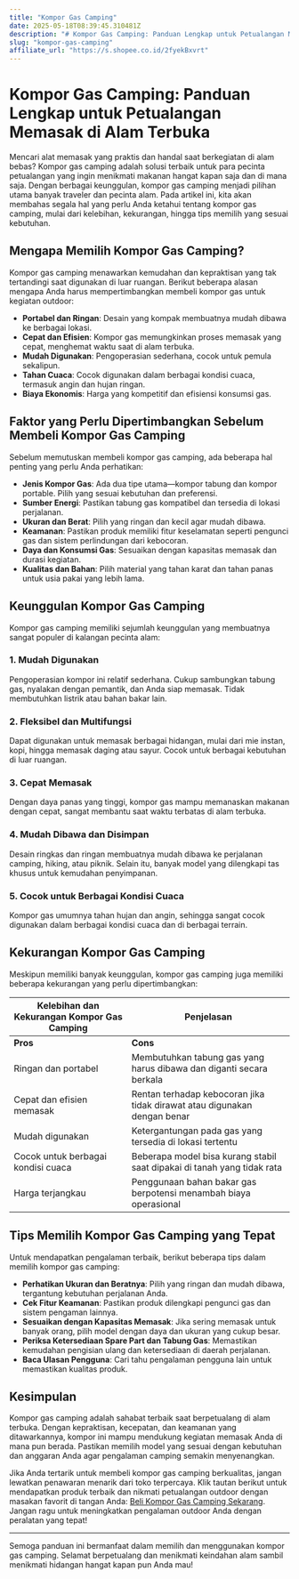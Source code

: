 ```yaml
---
title: "Kompor Gas Camping"
date: 2025-05-18T08:39:45.310481Z
description: "# Kompor Gas Camping: Panduan Lengkap untuk Petualangan Memasak di Alam Terbuka..."
slug: "kompor-gas-camping"
affiliate_url: "https://s.shopee.co.id/2fyekBxvrt"
---
```

# Kompor Gas Camping: Panduan Lengkap untuk Petualangan Memasak di Alam Terbuka

Mencari alat memasak yang praktis dan handal saat berkegiatan di alam bebas? Kompor gas camping adalah solusi terbaik untuk para pecinta petualangan yang ingin menikmati makanan hangat kapan saja dan di mana saja. Dengan berbagai keunggulan, kompor gas camping menjadi pilihan utama banyak traveler dan pecinta alam. Pada artikel ini, kita akan membahas segala hal yang perlu Anda ketahui tentang kompor gas camping, mulai dari kelebihan, kekurangan, hingga tips memilih yang sesuai kebutuhan.

## Mengapa Memilih Kompor Gas Camping?

Kompor gas camping menawarkan kemudahan dan kepraktisan yang tak tertandingi saat digunakan di luar ruangan. Berikut beberapa alasan mengapa Anda harus mempertimbangkan membeli kompor gas untuk kegiatan outdoor:

- **Portabel dan Ringan**: Desain yang kompak membuatnya mudah dibawa ke berbagai lokasi.
- **Cepat dan Efisien**: Kompor gas memungkinkan proses memasak yang cepat, menghemat waktu saat di alam terbuka.
- **Mudah Digunakan**: Pengoperasian sederhana, cocok untuk pemula sekalipun.
- **Tahan Cuaca**: Cocok digunakan dalam berbagai kondisi cuaca, termasuk angin dan hujan ringan.
- **Biaya Ekonomis**: Harga yang kompetitif dan efisiensi konsumsi gas.

## Faktor yang Perlu Dipertimbangkan Sebelum Membeli Kompor Gas Camping

Sebelum memutuskan membeli kompor gas camping, ada beberapa hal penting yang perlu Anda perhatikan:

- **Jenis Kompor Gas**: Ada dua tipe utama—kompor tabung dan kompor portable. Pilih yang sesuai kebutuhan dan preferensi.
- **Sumber Energi**: Pastikan tabung gas kompatibel dan tersedia di lokasi perjalanan.
- **Ukuran dan Berat**: Pilih yang ringan dan kecil agar mudah dibawa.
- **Keamanan**: Pastikan produk memiliki fitur keselamatan seperti pengunci gas dan sistem perlindungan dari kebocoran.
- **Daya dan Konsumsi Gas**: Sesuaikan dengan kapasitas memasak dan durasi kegiatan.
- **Kualitas dan Bahan**: Pilih material yang tahan karat dan tahan panas untuk usia pakai yang lebih lama.

## Keunggulan Kompor Gas Camping

Kompor gas camping memiliki sejumlah keunggulan yang membuatnya sangat populer di kalangan pecinta alam:

### 1. Mudah Digunakan

Pengoperasian kompor ini relatif sederhana. Cukup sambungkan tabung gas, nyalakan dengan pemantik, dan Anda siap memasak. Tidak membutuhkan listrik atau bahan bakar lain.

### 2. Fleksibel dan Multifungsi

Dapat digunakan untuk memasak berbagai hidangan, mulai dari mie instan, kopi, hingga memasak daging atau sayur. Cocok untuk berbagai kebutuhan di luar ruangan.

### 3. Cepat Memasak

Dengan daya panas yang tinggi, kompor gas mampu memanaskan makanan dengan cepat, sangat membantu saat waktu terbatas di alam terbuka.

### 4. Mudah Dibawa dan Disimpan

Desain ringkas dan ringan membuatnya mudah dibawa ke perjalanan camping, hiking, atau piknik. Selain itu, banyak model yang dilengkapi tas khusus untuk kemudahan penyimpanan.

### 5. Cocok untuk Berbagai Kondisi Cuaca

Kompor gas umumnya tahan hujan dan angin, sehingga sangat cocok digunakan dalam berbagai kondisi cuaca dan di berbagai terrain.

## Kekurangan Kompor Gas Camping

Meskipun memiliki banyak keunggulan, kompor gas camping juga memiliki beberapa kekurangan yang perlu dipertimbangkan:

| **Kelebihan dan Kekurangan Kompor Gas Camping** | **Penjelasan**                                                                               |
|--------------------------------------------------|----------------------------------------------------------------------------------------------|
| **Pros**                                         | **Cons**                                                                                     |
| Ringan dan portabel                            | Membutuhkan tabung gas yang harus dibawa dan diganti secara berkala                          |
| Cepat dan efisien memasak                      | Rentan terhadap kebocoran jika tidak dirawat atau digunakan dengan benar                     |
| Mudah digunakan                                | Ketergantungan pada gas yang tersedia di lokasi tertentu                                    |
| Cocok untuk berbagai kondisi cuaca            | Beberapa model bisa kurang stabil saat dipakai di tanah yang tidak rata                     |
| Harga terjangkau                               | Penggunaan bahan bakar gas berpotensi menambah biaya operasional                            |

## Tips Memilih Kompor Gas Camping yang Tepat

Untuk mendapatkan pengalaman terbaik, berikut beberapa tips dalam memilih kompor gas camping:

- **Perhatikan Ukuran dan Beratnya**: Pilih yang ringan dan mudah dibawa, tergantung kebutuhan perjalanan Anda.
- **Cek Fitur Keamanan**: Pastikan produk dilengkapi pengunci gas dan sistem pengaman lainnya.
- **Sesuaikan dengan Kapasitas Memasak**: Jika sering memasak untuk banyak orang, pilih model dengan daya dan ukuran yang cukup besar.
- **Periksa Ketersediaan Spare Part dan Tabung Gas**: Memastikan kemudahan pengisian ulang dan ketersediaan di daerah perjalanan.
- **Baca Ulasan Pengguna**: Cari tahu pengalaman pengguna lain untuk memastikan kualitas produk.

## Kesimpulan

Kompor gas camping adalah sahabat terbaik saat berpetualang di alam terbuka. Dengan kepraktisan, kecepatan, dan keamanan yang ditawarkannya, kompor ini mampu mendukung kegiatan memasak Anda di mana pun berada. Pastikan memilih model yang sesuai dengan kebutuhan dan anggaran Anda agar pengalaman camping semakin menyenangkan.

Jika Anda tertarik untuk membeli kompor gas camping berkualitas, jangan lewatkan penawaran menarik dari toko terpercaya. Klik tautan berikut untuk mendapatkan produk terbaik dan nikmati petualangan outdoor dengan masakan favorit di tangan Anda: [Beli Kompor Gas Camping Sekarang](https://s.shopee.co.id/2fyekBxvrt). Jangan ragu untuk meningkatkan pengalaman outdoor Anda dengan peralatan yang tepat!

---

Semoga panduan ini bermanfaat dalam memilih dan menggunakan kompor gas camping. Selamat berpetualang dan menikmati keindahan alam sambil menikmati hidangan hangat kapan pun Anda mau!
